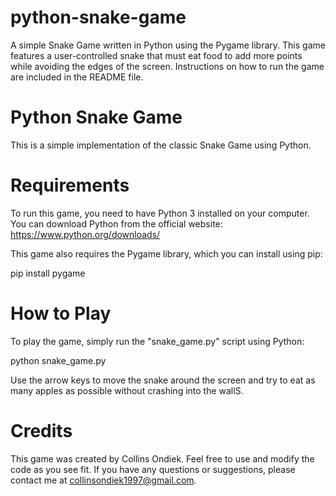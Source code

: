 # python-snake-game
A simple Snake Game written in Python using the Pygame library. This game features a user-controlled snake that must eat food to add more points while avoiding the edges of the screen. Instructions on how to run the game are included in the README file.

# Python Snake Game
This is a simple implementation of the classic Snake Game using Python.

# Requirements

To run this game, you need to have Python 3 installed on your computer. You can download Python from the official website: https://www.python.org/downloads/

This game also requires the Pygame library, which you can install using pip:

pip install pygame

# How to Play

To play the game, simply run the "snake_game.py" script using Python:

python snake_game.py

Use the arrow keys to move the snake around the screen and try to eat as many apples as possible without crashing into the wallS.

# Credits

This game was created by Collins Ondiek. Feel free to use and modify the code as you see fit. If you have any questions or suggestions, please contact me at collinsondiek1997@gmail.com.
